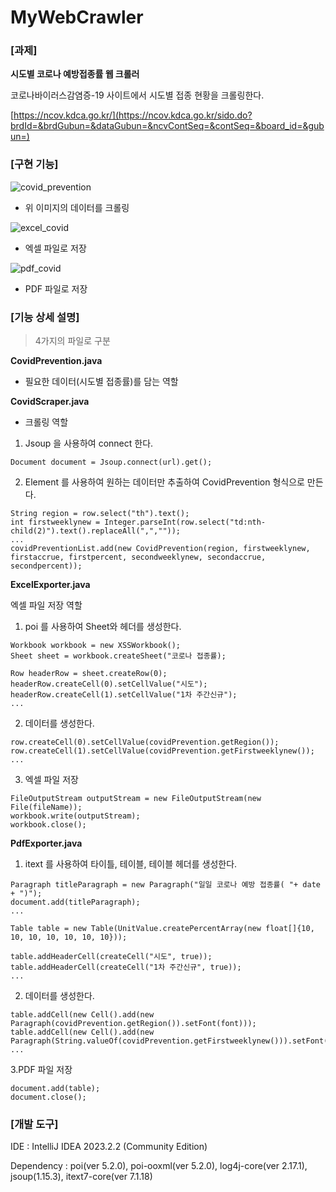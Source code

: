 # MyWebCrawler
### [과제]
****시도별 코로나 예방접종률 웹 크롤러****

코로나바이러스감염증-19 사이트에서 시도별 접종 현황을 크롤링한다.

[https://ncov.kdca.go.kr/](https://ncov.kdca.go.kr/sido.do?brdId=&brdGubun=&dataGubun=&ncvContSeq=&contSeq=&board_id=&gubun=)

### [구현 기능]

![covid_prevention](https://github.com/Hju95/MyWebCrawler/assets/59231743/a7b71ab3-9469-412c-b060-5e96e4338f14)

- 위 이미지의 데이터를 크롤링

![excel_covid](https://github.com/Hju95/MyWebCrawler/assets/59231743/437fed5c-c92c-4ebb-8b84-0b78f0adca1f)

- 엑셀 파일로 저장

![pdf_covid](https://github.com/Hju95/MyWebCrawler/assets/59231743/0d2597f0-ac58-44c6-98a1-c6301d769754)

- PDF 파일로 저장

### [기능 상세 설명]

> 4가지의 파일로 구분

****CovidPrevention.java****

- 필요한 데이터(시도별 접종률)를 담는 역할

****CovidScraper.java****

- 크롤링 역할
1. Jsoup 을 사용하여 connect 한다.
```
Document document = Jsoup.connect(url).get();
```
   
2. Element 를 사용하여 원하는 데이터만 추출하여 CovidPrevention 형식으로 만든다.
```
String region = row.select("th").text();
int firstweeklynew = Integer.parseInt(row.select("td:nth-child(2)").text().replaceAll(",",""));
...
covidPreventionList.add(new CovidPrevention(region, firstweeklynew, firstaccrue, firstpercent, secondweeklynew, secondaccrue, secondpercent));
```

****ExcelExporter.java****

엑셀 파일 저장 역할
1. poi 를 사용하여 Sheet와 헤더를 생성한다.
```
Workbook workbook = new XSSWorkbook();
Sheet sheet = workbook.createSheet("코로나 접종률);

Row headerRow = sheet.createRow(0);
headerRow.createCell(0).setCellValue("시도");
headerRow.createCell(1).setCellValue("1차 주간신규");
...
```

2. 데이터를 생성한다.
```
row.createCell(0).setCellValue(covidPrevention.getRegion());
row.createCell(1).setCellValue(covidPrevention.getFirstweeklynew());
...
```
3. 엑셀 파일 저장
```
FileOutputStream outputStream = new FileOutputStream(new File(fileName));
workbook.write(outputStream);
workbook.close();
```

****PdfExporter.java****
1. itext 를 사용하여 타이틀, 테이블, 테이블 헤더를 생성한다.
```
Paragraph titleParagraph = new Paragraph("일일 코로나 예방 접종률( "+ date + ")");
document.add(titleParagraph);
...

Table table = new Table(UnitValue.createPercentArray(new float[]{10, 10, 10, 10, 10, 10, 10}));

table.addHeaderCell(createCell("시도", true));
table.addHeaderCell(createCell("1차 주간신규", true));
...
```

2. 데이터를 생성한다.
```
table.addCell(new Cell().add(new Paragraph(covidPrevention.getRegion()).setFont(font)));
table.addCell(new Cell().add(new Paragraph(String.valueOf(covidPrevention.getFirstweeklynew())).setFont(font)));
...
```

3.PDF 파일 저장
```
document.add(table);
document.close();
```

### [개발 도구]
IDE : IntelliJ IDEA 2023.2.2 (Community Edition)

Dependency : poi(ver 5.2.0), poi-ooxml(ver 5.2.0), log4j-core(ver 2.17.1), jsoup(1.15.3), itext7-core(ver 7.1.18)

